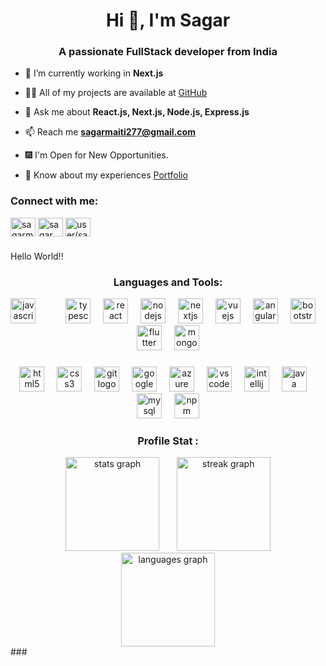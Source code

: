 <h1 align="center">Hi 👋, I'm Sagar</h1>
<h3 align="center">A passionate FullStack developer from India</h3>

- 🌱 I’m currently working in **Next.js**

- 👨‍💻 All of my projects are available at [GitHub](https://github.com/sagarmaiti26)

- 💬 Ask me about **React.js, Next.js, Node.js, Express.js**

- 📫 Reach me **sagarmaiti277@gmail.com**
  
-  🎆 I'm Open for New Opportunities.

- 📄 Know about my experiences [Portfolio](https://myportfolio-sagar.vercel.app/)

<h3 align="left">Connect with me:</h3>
<p align="left">
<a href="https://twitter.com/sagarmaiti26" target="blank"><img align="center" src="https://raw.githubusercontent.com/rahuldkjain/github-profile-readme-generator/master/src/images/icons/Social/twitter.svg" alt="sagarmaiti26" height="30" width="40" /></a>
<a href="https://instagram.com/sagar.maiti26" target="blank"><img align="center" src="https://raw.githubusercontent.com/rahuldkjain/github-profile-readme-generator/master/src/images/icons/Social/instagram.svg" alt="sagar.maiti26" height="30" width="40" /></a>
<a href="https://www.geeksforgeeks.org/user/sagarmaiti277/" target="blank"><img align="center" src="https://raw.githubusercontent.com/rahuldkjain/github-profile-readme-generator/master/src/images/icons/Social/geeks-for-geeks.svg" alt="user/sagarmaiti277" height="30" width="40" /></a>
</p>

###

<p align="left">Hello World!!</p>

###
<h3 align="center">Languages and Tools:</h3>

<div align="center">
  <img src="https://cdn.jsdelivr.net/gh/devicons/devicon/icons/javascript/javascript-original.svg" height="40" alt="javascript logo"  />
  <img width="40" />
  <img src="https://cdn.jsdelivr.net/gh/devicons/devicon/icons/typescript/typescript-original.svg" height="40" alt="typescript logo"  />
  <img width="12" />
  <img src="https://cdn.jsdelivr.net/gh/devicons/devicon/icons/react/react-original.svg" height="40" alt="react logo"  />
  <img width="12" />
  <img src="https://cdn.jsdelivr.net/gh/devicons/devicon/icons/nodejs/nodejs-original.svg" height="40" alt="nodejs logo"  />
  <img width="12" />
  <img src="https://cdn.jsdelivr.net/gh/devicons/devicon/icons/nextjs/nextjs-original.svg" height="40" alt="nextjs logo"  />
  <img width="12" />
  <img src="https://cdn.jsdelivr.net/gh/devicons/devicon/icons/vuejs/vuejs-original.svg" height="40" alt="vuejs logo"  />
  <img width="12" />
  <img src="https://cdn.jsdelivr.net/gh/devicons/devicon/icons/angularjs/angularjs-original.svg" height="40" alt="angularjs logo"  />
  <img width="12" />
  <img src="https://cdn.jsdelivr.net/gh/devicons/devicon/icons/bootstrap/bootstrap-original.svg" height="40" alt="bootstrap logo"  />
  <img width="12" />
  <img src="https://cdn.jsdelivr.net/gh/devicons/devicon/icons/flutter/flutter-original.svg" height="40" alt="flutter logo"  />
  <img width="12" />
  <img src="https://cdn.jsdelivr.net/gh/devicons/devicon/icons/mongodb/mongodb-original.svg" height="40" alt="mongodb logo"  />
</div>

###

<div align="center">
  <img src="https://cdn.jsdelivr.net/gh/devicons/devicon/icons/html5/html5-original.svg" height="40" alt="html5 logo"  />
  <img width="12" />
  <img src="https://cdn.jsdelivr.net/gh/devicons/devicon/icons/css3/css3-original.svg" height="40" alt="css3 logo"  />
  <img width="12" />
  <img src="https://cdn.jsdelivr.net/gh/devicons/devicon/icons/git/git-original.svg" height="40" alt="git logo"  />
  <img width="12" />
  <img src="https://cdn.jsdelivr.net/gh/devicons/devicon/icons/googlecloud/googlecloud-original.svg" height="40" alt="googlecloud logo"  />
  <img width="12" />
  <img src="https://cdn.jsdelivr.net/gh/devicons/devicon/icons/azure/azure-original.svg" height="40" alt="azure logo"  />
  <img width="12" />
  <img src="https://cdn.jsdelivr.net/gh/devicons/devicon/icons/vscode/vscode-original.svg" height="40" alt="vscode logo"  />
  <img width="12" />
  <img src="https://cdn.jsdelivr.net/gh/devicons/devicon/icons/intellij/intellij-original.svg" height="40" alt="intellij logo"  />
  <img width="12" />
  <img src="https://cdn.jsdelivr.net/gh/devicons/devicon/icons/java/java-original.svg" height="40" alt="java logo"  />
  <img width="12" />
  <img src="https://cdn.jsdelivr.net/gh/devicons/devicon/icons/mysql/mysql-original.svg" height="40" alt="mysql logo"  />
  <img width="12" />
  <img src="https://cdn.jsdelivr.net/gh/devicons/devicon/icons/npm/npm-original-wordmark.svg" height="40" alt="npm logo"  />
</div>


###

<h3 align="center">Profile Stat :</h3>


<div align="center">
  <img src="https://github-readme-stats.vercel.app/api?username=sagarmaiti26&theme=radical&hide_border=false&include_all_commits=false&count_private=false" height="150" alt="stats graph" />&nbsp;&nbsp;&nbsp;&nbsp;&nbsp;&nbsp;&nbsp;<img src="https://github-readme-stats.vercel.app/api/top-langs/?username=sagarmaiti26&theme=radical&hide_border=false&include_all_commits=false&count_private=false&layout=compact" height="150" alt="streak graph"  /><br>
  <img src="https://github-readme-streak-stats.herokuapp.com/?user=sagarmaiti26&theme=radical&hide_border=false" height="150" alt="languages graph" />
</div>
###
